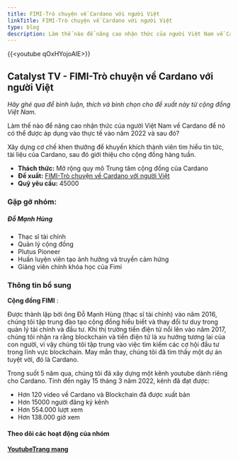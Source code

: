 ```yaml
---
title: FIMI-Trò chuyện về Cardano với người Việt
linkTitle: FIMI-Trò chuyện về Cardano với người Việt
type: blog
description: Làm thế nào để nâng cao nhận thức của người Việt Nam về Cardano để nó có thể được áp dụng vào thực tế vào năm 2022 và sau đó?
---
```


{{&lt;youtube qOxHYojoAlE&gt;}}

## Catalyst TV - FIMI-Trò chuyện về Cardano với người Việt

*Hãy ghé qua để bình luận, thích và bình chọn cho đề xuất này từ cộng đồng Việt Nam.*

Làm thế nào để nâng cao nhận thức của người Việt Nam về Cardano để nó có thể được áp dụng vào thực tế vào năm 2022 và sau đó?

Xây dựng cơ chế khen thưởng để khuyến khích thành viên tìm hiểu tin tức, tài liệu của Cardano, sau đó giới thiệu cho cộng đồng hàng tuần.

- **Thách thức:** Mở rộng quy mô Trung tâm cộng đồng của Cardano
- **Đề xuất:** [FIMI-Trò chuyện về Cardano với người Việt](https://cardano.ideascale.com/c/idea/403743)
- **Quỹ yêu cầu:** 45000

### Gặp gỡ nhóm:

##### **Đỗ Mạnh Hùng**

- Thạc sĩ tài chính
- Quản lý cộng đồng
- Plutus Pioneer
- Huấn luyện viên tạo ảnh hưởng và truyền cảm hứng
- Giảng viên chính khóa học của Fimi

### Thông tin bổ sung

**Cộng đồng FIMI** :

Được thành lập bởi ông Đỗ Mạnh Hùng (thạc sĩ tài chính) vào năm 2016, chúng tôi tập trung đào tạo cộng đồng hiểu biết và thay đổi tư duy trong quản lý tài chính và đầu tư. Khi thị trường tiền điện tử nổi lên vào năm 2017, chúng tôi nhận ra rằng blockchain và tiền điện tử là xu hướng tương lai của con người, vì vậy chúng tôi tập trung vào việc tìm kiếm các cơ hội đầu tư trong lĩnh vực blockchain. May mắn thay, chúng tôi đã tìm thấy một dự án tuyệt vời, đó là Cardano.

Trong suốt 5 năm qua, chúng tôi đã xây dựng một kênh youtube dành riêng cho Cardano. Tính đến ngày 15 tháng 3 năm 2022, kênh đã đạt được:

- Hơn 120 video về Cardano và Blockchain đã được xuất bản
- Hơn 15000 người đăng ký kênh
- Hơn 554.000 lượt xem
- Hơn 138.000 giờ xem

#### Theo dõi các hoạt động của nhóm

[**Youtube**](https://www.youtube.com/channel/UCoyi5FmVh6aFY2pWM0EI8Vg/videos)[**Trang mạng**](https://fimi.vn/ada/)
